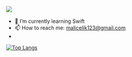 ### <img src="https://readme-typing-svg.herokuapp.com/?lines=Hello,+There!+👋;&center=true&size=30">


- 🌱 I’m currently learning Swift
- 📫 How to reach me: malicelik123@gmail.com
- 
[![Top Langs](https://github-readme-stats.vercel.app/api/top-langs/?username=malicelik0&layout=compact)](https://github.com/anuraghazra/github-readme-stats)


